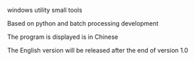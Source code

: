 windows utility small tools




Based on python and batch processing development







The program is displayed is in Chinese





The English version will be released after the end of version 1.0
